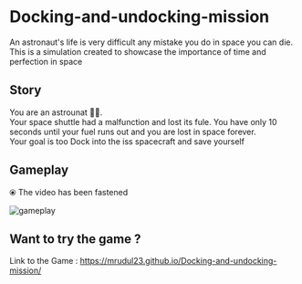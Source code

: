 # Docking-and-undocking-mission
An astronaut's life is very difficult any mistake you do in space you can die.<br>
This is a simulation created to showcase the importance of time and perfection in space

## Story
You are an astrounat 👨‍🚀.<br>
Your space shuttle had a malfunction and lost its fule. You have only 10 seconds until your fuel runs out and you are lost in space forever.<br>
Your goal is too Dock into the iss spacecraft and save yourself

## Gameplay
⦿ The video has been fastened

![gameplay](https://user-images.githubusercontent.com/74598719/121030684-54cbe500-c7c7-11eb-9023-91bfa35e68ff.gif)

## Want to try the game ? 
Link to the Game : https://mrudul23.github.io/Docking-and-undocking-mission/
